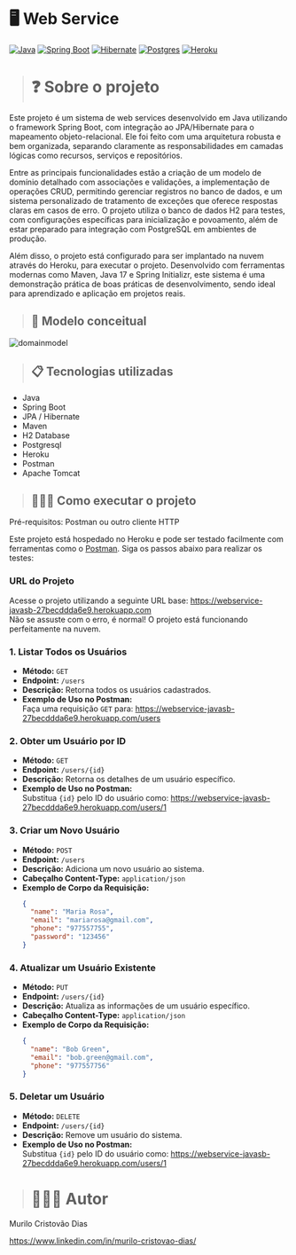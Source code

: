 # 🖥️ Web Service
[![Java](https://img.shields.io/badge/Java-%23ED8B00.svg?logo=openjdk&logoColor=white)](#)
[![Spring Boot](https://img.shields.io/badge/Spring%20Boot-6DB33F?logo=springboot&logoColor=fff)](#)
[![Hibernate](https://img.shields.io/badge/Hibernate-59666C?logo=hibernate&logoColor=fff)](#)
[![Postgres](https://img.shields.io/badge/Postgres-%23316192.svg?logo=postgresql&logoColor=white)](#)
[![Heroku](https://img.shields.io/badge/Heroku-430098?logo=heroku&logoColor=fffe)](#)

># ❓ Sobre o projeto

Este projeto é um sistema de web services desenvolvido em Java utilizando o framework Spring Boot, com integração ao JPA/Hibernate para o mapeamento objeto-relacional. Ele foi feito com uma arquitetura robusta e bem organizada, separando claramente as responsabilidades em camadas lógicas como recursos, serviços e repositórios.

Entre as principais funcionalidades estão a criação de um modelo de domínio detalhado com associações e validações, a implementação de operações CRUD, permitindo gerenciar registros no banco de dados, e um sistema personalizado de tratamento de exceções que oferece respostas claras em casos de erro. O projeto utiliza o banco de dados H2 para testes, com configurações específicas para inicialização e povoamento, além de estar preparado para integração com PostgreSQL em ambientes de produção.

Além disso, o projeto está configurado para ser implantado na nuvem através do Heroku, para executar o projeto. Desenvolvido com ferramentas modernas como Maven, Java 17 e Spring Initializr, este sistema é uma demonstração prática de boas práticas de desenvolvimento, sendo ideal para aprendizado e aplicação em projetos reais.

>## 📄 Modelo conceitual

![domainmodel](https://github.com/user-attachments/assets/c870eb28-a9e3-4734-887c-ccb3b3a081ca)

>## 📋 Tecnologias utilizadas

- Java
- Spring Boot
- JPA / Hibernate
- Maven
- H2 Database
- Postgresql
- Heroku
- Postman
- Apache Tomcat

>## 👨🏻‍💻 Como executar o projeto
Pré-requisitos: Postman ou outro cliente HTTP

Este projeto está hospedado no Heroku e pode ser testado facilmente com ferramentas como o [Postman](https://www.postman.com/). Siga os passos abaixo para realizar os testes:

### URL do Projeto
Acesse o projeto utilizando a seguinte URL base: https://webservice-javasb-27becddda6e9.herokuapp.com  
Não se assuste com o erro, é normal! O projeto está funcionando perfeitamente na nuvem.

### 1. **Listar Todos os Usuários**
- **Método:** `GET`
- **Endpoint:** `/users`
- **Descrição:** Retorna todos os usuários cadastrados.
- **Exemplo de Uso no Postman:**  
Faça uma requisição `GET` para: https://webservice-javasb-27becddda6e9.herokuapp.com/users

### 2. **Obter um Usuário por ID**
- **Método:** `GET`
- **Endpoint:** `/users/{id}`
- **Descrição:** Retorna os detalhes de um usuário específico.
- **Exemplo de Uso no Postman:**  
  Substitua `{id}` pelo ID do usuário como: https://webservice-javasb-27becddda6e9.herokuapp.com/users/1

### 3. **Criar um Novo Usuário**
- **Método:** `POST`
- **Endpoint:** `/users`
- **Descrição:** Adiciona um novo usuário ao sistema.
- **Cabeçalho Content-Type:** `application/json`
- **Exemplo de Corpo da Requisição:**
  ```json
  {
    "name": "Maria Rosa",
    "email": "mariarosa@gmail.com",
    "phone": "977557755",
    "password": "123456"
  }
  ```

### 4. **Atualizar um Usuário Existente**
- **Método:** `PUT`
- **Endpoint:** `/users/{id}`
- **Descrição:** Atualiza as informações de um usuário específico.
- **Cabeçalho Content-Type:** `application/json`
- **Exemplo de Corpo da Requisição:**
  ```json
  {
    "name": "Bob Green",
    "email": "bob.green@gmail.com",
    "phone": "977557756"
  }
  ```

### 5. **Deletar um Usuário**
- **Método:** `DELETE`
- **Endpoint:** `/users/{id}`
- **Descrição:** Remove um usuário do sistema.
- **Exemplo de Uso no Postman:**  
  Substitua `{id}` pelo ID do usuário como: https://webservice-javasb-27becddda6e9.herokuapp.com/users/1

># 🧙🏼‍♂️ Autor

Murilo Cristovão Dias

https://www.linkedin.com/in/murilo-cristovao-dias/

